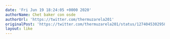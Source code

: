 ```yaml
---
date: 'Fri Jun 19 18:24:05 +0000 2020'
authorName: Chet baker con osde
authorUrl: 'https://twitter.com/thermuzarela201'
originalPost: 'https://twitter.com/thermuzarela201/status/1274045302958370817'
layout: like
---
```

